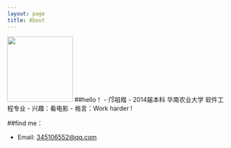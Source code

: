 ```yaml
---
layout: page
title: About
---
```

<img src="https://avatars1.githubusercontent.com/u/6311398?s=460" height="150px" width="150px" />
##hello！
- 邝祖楷
- 2014届本科 华南农业大学 软件工程专业
- 兴趣：看电影
- 格言：Work harder !

##find me：
- Email:  345106552@qq.com



